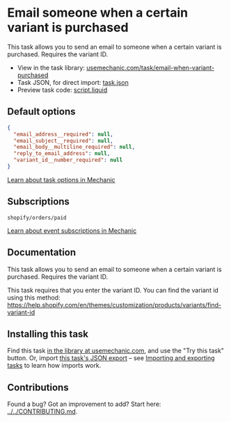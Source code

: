 # Email someone when a certain variant is purchased

This task allows you to send an email to someone when a certain variant is purchased. Requires the variant ID.

* View in the task library: [usemechanic.com/task/email-when-variant-purchased](https://usemechanic.com/task/email-when-variant-purchased)
* Task JSON, for direct import: [task.json](../../tasks/email-when-variant-purchased.json)
* Preview task code: [script.liquid](./script.liquid)

## Default options

```json
{
  "email_address__required": null,
  "email_subject__required": null,
  "email_body__multiline_required": null,
  "reply_to_email_address": null,
  "variant_id__number_required": null
}
```

[Learn about task options in Mechanic](https://docs.usemechanic.com/article/471-task-options)

## Subscriptions

```liquid
shopify/orders/paid
```

[Learn about event subscriptions in Mechanic](https://docs.usemechanic.com/article/408-subscriptions)

## Documentation

This task allows you to send an email to someone when a certain variant is purchased. Requires the variant ID.

This task requires that you enter the variant ID. You can find the variant id using this method: 
https://help.shopify.com/en/themes/customization/products/variants/find-variant-id

## Installing this task

Find this task [in the library at usemechanic.com](https://usemechanic.com/task/email-when-variant-purchased), and use the "Try this task" button. Or, import [this task's JSON export](../../tasks/email-when-variant-purchased.json) – see [Importing and exporting tasks](https://docs.usemechanic.com/article/505-importing-and-exporting-tasks) to learn how imports work.

## Contributions

Found a bug? Got an improvement to add? Start here: [../../CONTRIBUTING.md](../../CONTRIBUTING.md).
